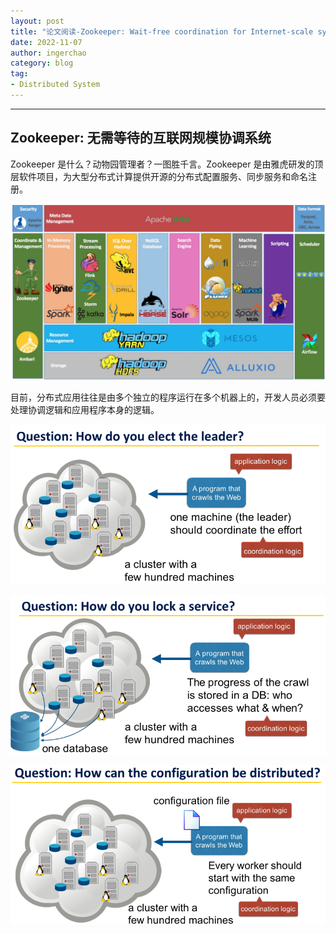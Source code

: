 ```yaml
---
layout: post
title: "论文阅读-Zookeeper: Wait-free coordination for Internet-scale system"
date: 2022-11-07
author: ingerchao
category: blog
tag:
- Distributed System
---
```






----

## Zookeeper: 无需等待的互联网规模协调系统

Zookeeper 是什么？动物园管理者？一图胜千言。Zookeeper 是由雅虎研发的顶层软件项目，为大型分布式计算提供开源的分布式配置服务、同步服务和命名注册。

![image-20221107173955674](./../assets\images\program\backend\apache-and-zookeepter.png)

目前，分布式应用往往是由多个独立的程序运行在多个机器上的，开发人员必须要处理协调逻辑和应用程序本身的逻辑。

![主节点选择](./..\assets\images\program\backend\zookeeper-question-1)

![image-20221107175422692](./../assets\images\program\backend\zookeeper-question-2.png)

![image-20221107175453959](./..\assets\images\program\backend\zookeeper-question-3.png)